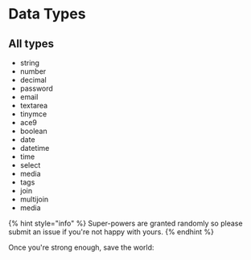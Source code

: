 # Data Types

## All types

 

* string
* number
* decimal
* password
* email
* textarea
* tinymce
* ace9
* boolean
* date
* datetime
* time
* select
* media
* tags
* join
* multijoin
* media

{% hint style="info" %}
 Super-powers are granted randomly so please submit an issue if you're not happy with yours.
{% endhint %}

Once you're strong enough, save the world:



